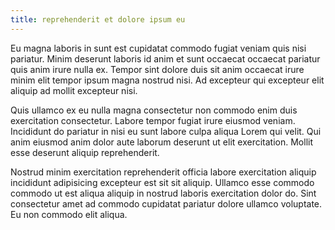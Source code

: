 ```yaml
---
title: reprehenderit et dolore ipsum eu
---
```


Eu magna laboris in sunt est cupidatat commodo fugiat veniam quis nisi pariatur. Minim deserunt laboris id anim et sunt occaecat occaecat pariatur quis anim irure nulla ex. Tempor sint dolore duis sit anim occaecat irure minim elit tempor ipsum magna nostrud nisi. Ad excepteur qui excepteur elit aliquip ad mollit excepteur nisi.

Quis ullamco ex eu nulla magna consectetur non commodo enim duis exercitation consectetur. Labore tempor fugiat irure eiusmod veniam. Incididunt do pariatur in nisi eu sunt labore culpa aliqua Lorem qui velit. Qui anim eiusmod anim dolor aute laborum deserunt ut elit exercitation. Mollit esse deserunt aliquip reprehenderit.

Nostrud minim exercitation reprehenderit officia labore exercitation aliquip incididunt adipisicing excepteur est sit sit aliquip. Ullamco esse commodo commodo ut est aliqua aliquip in nostrud laboris exercitation dolor do. Sint consectetur amet ad commodo cupidatat pariatur dolore ullamco voluptate. Eu non commodo elit aliqua.